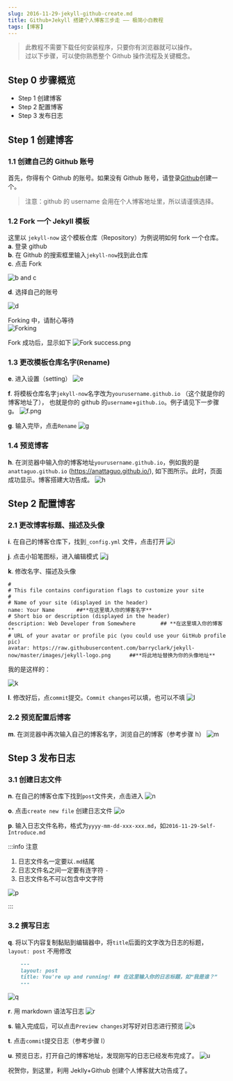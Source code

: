 ```yaml
---
slug: 2016-11-29-jekyll-github-create.md
title: Github+Jekyll 搭建个人博客三步走 —— 极简小白教程
tags: [博客]
---
```


> 此教程不需要下载任何安装程序，只要你有浏览器就可以操作。  
> 过以下步骤，可以使你熟悉整个 Github 操作流程及关键概念。

## Step 0 步骤概览

- Step 1 创建博客
- Step 2 配置博客
- Step 3 发布日志

## Step 1 创建博客

### 1.1 创建自己的 Github 账号

首先，你得有个 Github 的账号。如果没有 Github 账号，请登录[Github](https://github.com/)创建一个。

> 注意：github 的 username 会用在个人博客地址里，所以请谨慎选择。

### 1.2 Fork 一个 Jekyll 模板

这里以 `jekyll-now` 这个模板仓库（Repository）为例说明如何 fork 一个仓库。
**a**. 登录 github  
**b**. 在 Github 的搜索框里输入`jekyll-now`找到此仓库  
**c**. 点击 Fork

![b and c](http://oheo7h2b5.bkt.clouddn.com/b.png)

**d**. 选择自己的账号

![d](http://oheo7h2b5.bkt.clouddn.com/d.png)

Forking 中，请耐心等待  
![Forking](http://oheo7h2b5.bkt.clouddn.com/forking.png)

Fork 成功后，显示如下
![Fork success.png](http://oheo7h2b5.bkt.clouddn.com/forksuccess.png)

### 1.3 更改模板仓库名字(Rename)

**e**. 进入设置（setting）
![e](http://oheo7h2b5.bkt.clouddn.com/e.png)

**f**. 将模板仓库名字`jekyll-now`名字改为`yourusername.github.io` （这个就是你的博客地址了）， 也就是你的 github 的`username`+`github.io`。例子请见下一步骤 g。
![f.png](http://oheo7h2b5.bkt.clouddn.com/f.png)

**g**. 输入完毕，点击`Rename`
![g](http://oheo7h2b5.bkt.clouddn.com/g.png)

### 1.4 预览博客

**h**. 在浏览器中输入你的博客地址`yourusername.github.io`，例如我的是`anattaguo.github.io` (https://anattaguo.github.io/), 如下图所示。此时，页面成功显示。博客搭建大功告成。
![h](http://oheo7h2b5.bkt.clouddn.com/h.png)

## Step 2 配置博客

### 2.1 更改博客标题、描述及头像

**i**. 在自己的博客仓库下，找到`_config.yml` 文件，点击打开
![i](http://oheo7h2b5.bkt.clouddn.com/i.png)

**j**. 点击小铅笔图标，进入编辑模式
![j](http://oheo7h2b5.bkt.clouddn.com/j.png)

**k**. 修改名字、描述及头像

```
#
# This file contains configuration flags to customize your site
#
# Name of your site (displayed in the header)
name: Your Name       ##**在这里填入你的博客名字**
# Short bio or description (displayed in the header)
description: Web Developer from Somewhere        ## **在这里填入你的博客**
# URL of your avatar or profile pic (you could use your GitHub profile pic)
avatar: https://raw.githubusercontent.com/barryclark/jekyll-now/master/images/jekyll-logo.png      ##**将此地址替换为你的头像地址**
```

我的是这样的：

![k](http://oheo7h2b5.bkt.clouddn.com/k.png)

**l**. 修改好后，点`commit`提交。`Commit changes`可以填，也可以不填
![l](http://oheo7h2b5.bkt.clouddn.com/l.png)

### 2.2 预览配置后博客

**m**. 在浏览器中再次输入自己的博客名字，浏览自己的博客（参考步骤 h）
![m](http://oheo7h2b5.bkt.clouddn.com/m.png)

## Step 3 发布日志

### 3.1 创建日志文件

**n**. 在自己的博客仓库下找到`post`文件夹，点击进入
![n](http://oheo7h2b5.bkt.clouddn.com/n.png)

**o**. 点击`create new file` 创建日志文件
![o](http://oheo7h2b5.bkt.clouddn.com/o.png)

**p**. 输入日志文件名称，格式为`yyyy-mm-dd-xxx-xxx.md`，如`2016-11-29-Self-Introduce.md`

:::info 注意

1.  日志文件名一定要以`.md`结尾
2.  日志文件名之间一定要有连字符 `-`
3.  日志文件名不可以包含中文字符

![p](http://oheo7h2b5.bkt.clouddn.com/p.png)

:::

### 3.2 撰写日志

**q**. 将以下内容复制黏贴到编辑器中，将`title`后面的文字改为日志的标题， `layout: post` 不用修改

```markdown
    ---
    layout: post
    title: You're up and running! ## 在这里输入你的日志标题，如“我是谁？”
    ---
```

![q](http://oheo7h2b5.bkt.clouddn.com/q.png)

**r**. 用 markdown 语法写日志
![r](http://oheo7h2b5.bkt.clouddn.com/r.png)

**s**. 输入完成后，可以点击`Preview changes`对写好对日志进行预览
![s](http://oheo7h2b5.bkt.clouddn.com/s.png)

**t**. 点击`commit`提交日志（参考步骤 l）

**u**. 预览日志，打开自己的博客地址，发现刚写的日志已经发布完成了。
![u](http://oheo7h2b5.bkt.clouddn.com/U.png)

祝贺你，到这里，利用 Jeklly+Github 创建个人博客就大功告成了。
